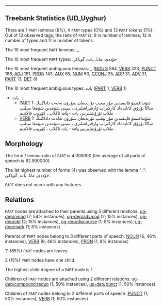 

--------------------------------------------------------------------------------

## Treebank Statistics (UD_Uyghur)

There are 1 `PART` lemmas (8%), 4 `PART` types (0%) and 13 `PART` tokens (1%).
Out of 12 observed tags, the rank of `PART` is: 9 in number of lemmas, 12 in number of types and 11 in number of tokens.

The 10 most frequent `PART` lemmas: _

The 10 most frequent `PART` types:  خۇددى، مانا، پات، گوياكى

The 10 most frequent ambiguous lemmas: _ ([NOUN]() 584, [VERB]() 323, [PUNCT]() 188, [ADJ]() 181, [PRON]() 143, [AUX]() 65, [NUM]() 60, [CCONJ]() 35, [ADP]() 31, [ADV]() 31, [PART]() 13, [DET]() 8)

The 10 most frequent ambiguous types:  پات ([PART]() 1, [VERB]() 1)


* پات
  * [PART]() 1: شۇنداقتىمۇ قاپىقىدىن مۇز يېغىپ تۇرىدىغان سۆرۈن تەلەت داداڭنىڭ ساڭا بۇزۇق كانايدەك كاركىراپ ۋارقىراشلىرى ، سېنى شۇمدىن شۇمغا سېلىپ تىللاپ ئۇرۇشلىرىنى پات - <b>پات</b> ئاڭلاپ ، كۆرۈپ قالاتتىم .
  * [VERB]() 1: شۇنداقتىمۇ قاپىقىدىن مۇز يېغىپ تۇرىدىغان سۆرۈن تەلەت داداڭنىڭ ساڭا بۇزۇق كانايدەك كاركىراپ ۋارقىراشلىرى ، سېنى شۇمدىن شۇمغا سېلىپ تىللاپ ئۇرۇشلىرىنى <b>پات</b> - پات ئاڭلاپ ، كۆرۈپ قالاتتىم .

## Morphology

The form / lemma ratio of `PART` is 4.000000 (the average of all parts of speech is 82.500000).

The 1st highest number of forms (4) was observed with the lemma “_”: خۇددى, مانا, پات, گوياكى.

`PART` does not occur with any features.


## Relations

`PART` nodes are attached to their parents using 5 different relations: [ug-dep/nmod]() (7; 54% instances), [ug-dep/advmod]() (2; 15% instances), [ug-dep/obl]() (2; 15% instances), [ug-dep/discourse]() (1; 8% instances), [ug-dep/mark]() (1; 8% instances)

Parents of `PART` nodes belong to 3 different parts of speech: [NOUN]() (6; 46% instances), [VERB]() (6; 46% instances), [PRON]() (1; 8% instances)

11 (85%) `PART` nodes are leaves.

2 (15%) `PART` nodes have one child.

The highest child degree of a `PART` node is 1.

Children of `PART` nodes are attached using 2 different relations: [ug-dep/compound:redup]() (1; 50% instances), [ug-dep/punct]() (1; 50% instances)

Children of `PART` nodes belong to 2 different parts of speech: [PUNCT]() (1; 50% instances), [VERB]() (1; 50% instances)

